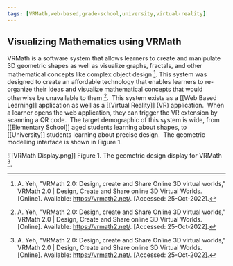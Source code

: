 ```yaml
---
tags: [VRMath,web-based,grade-school,university,virtual-reality]
---
```


## Visualizing Mathematics using VRMath

VRMath is a software system that allows learners to create and manipulate 3D geometric shapes as well as visualize graphs, fractals, and other mathematical concepts like complex object design [^1]. This system was designed to create an affordable technology that enables learners to re-organize their ideas and visualize mathematical concepts that would otherwise be unavailable to them [^1].  This system exists as a [[Web Based Learning]] application as well as a [[Virtual Reality]] (VR) application.  When a learner opens the web application, they can trigger the VR extension by scanning a QR code.  The target demographic of this system is wide, from [[Elementary School]] aged students learning about shapes, to [[University]] students learning about precise design.  The geometric modelling interface is shown in Figure 1.

![[VRMath Display.png]]
Figure 1. The geometric design display for VRMath [^1].

[^1]: A. Yeh, "VRMath 2.0: Design, create and Share Online 3D virtual worlds," VRMath 2.0 | Design, Create and Share online 3D Virtual Worlds. \[Online\]. Available: https://vrmath2.net/. \[Accessed: 25-Oct-2022\].